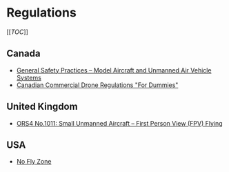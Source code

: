 # Regulations

[[_TOC_]]

## Canada

* [General Safety Practices – Model Aircraft and Unmanned Air Vehicle Systems](http://www.tc.gc.ca/eng/civilaviation/opssvs/managementservices-referencecentre-acs-600-2135.html#2_2)
* [Canadian Commercial Drone Regulations "For Dummies"](http://blog.flitelab.com/2015/01/17/canadian-commercial-drone-regulations-for-dummies/)

## United Kingdom

* [ORS4 No.1011: Small Unmanned Aircraft – First Person View (FPV) Flying](http://www.caa.co.uk/application.aspx?catid=33&pagetype=65&appid=11&mode=detail&id=6204)

## USA

* [No Fly Zone](https://www.mapbox.com/drone/no-fly/)
